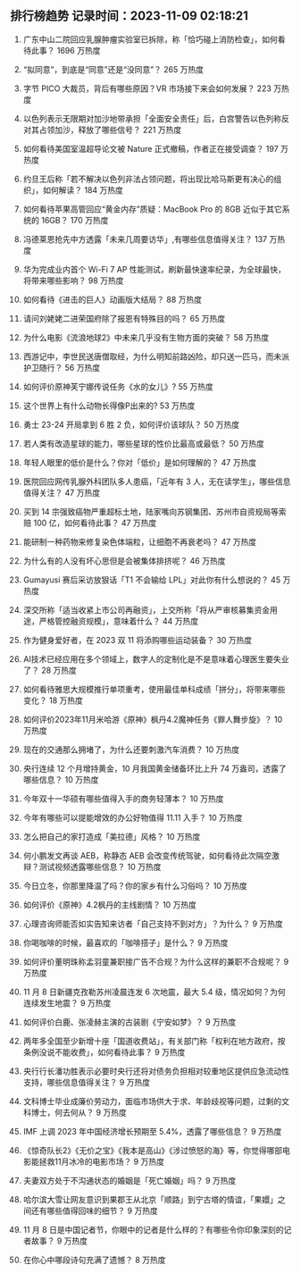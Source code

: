 
## 排行榜趋势 记录时间：2023-11-09 02:18:21
  
  1. 广东中山二院回应乳腺肿瘤实验室已拆除，称「恰巧碰上消防检查」，如何看待此事？ 1696 万热度
    
  2. “拟同意”，到底是“同意”还是“没同意”？ 265 万热度
    
  3. 字节 PICO 大裁员，背后有哪些原因？VR 市场接下来会如何发展？ 223 万热度
    
  4. 以色列表示无限期对加沙地带承担「全面安全责任」后，白宫警告以色列称反对其占领加沙，释放了哪些信号？ 221 万热度
    
  5. 如何看待美国室温超导论文被 Nature 正式撤稿，作者正在接受调查？ 197 万热度
    
  6. 约旦王后称「若不解决以色列非法占领问题，将出现比哈马斯更有决心的组织」，如何解读？ 184 万热度
    
  7. 如何看待苹果高管回应“黄金内存”质疑：MacBook Pro 的 8GB 近似于其它系统的 16GB？ 170 万热度
    
  8. 冯德莱恩抢先中方透露「未来几周要访华」,有哪些信息值得关注？ 137 万热度
    
  9. 华为完成业内首个 Wi-Fi 7 AP 性能测试，刷新最快速率纪录，为全球最快，将带来哪些影响？ 98 万热度
    
  10. 如何看待《进击的巨人》动画版大结局？ 88 万热度
    
  11. 请问刘姥姥二进荣国府除了报恩有特殊目的吗？ 65 万热度
    
  12. 为什么电影《流浪地球2》中未来几乎没有生物方面的突破？ 58 万热度
    
  13. 西游记中，李世民送唐僧取经，为什么明知前路凶险，却只送一匹马，而未派护卫随行？ 56 万热度
    
  14. 如何评价原神芙宁娜传说任务《水的女儿》? 55 万热度
    
  15. 这个世界上有什么动物长得像P出来的? 53 万热度
    
  16. 勇士 23-24 开局拿到 6 胜 2 负，如何评价该球队？ 50 万热度
    
  17. 若人类有改造星球的能力，哪些星球的性价比最高或最低？ 50 万热度
    
  18. 年轻人眼里的低价是什么？你对「低价」是如何理解的？ 47 万热度
    
  19. 医院回应网传乳腺外科团队多人患癌，「近年有 3 人，无在读学生」，哪些信息值得关注？ 47 万热度
    
  20. 买到 14 宗强致癌物严重超标土地，陆家嘴向苏钢集团、苏州市自资规局等索赔 100 亿，如何看待此事？ 47 万热度
    
  21. 能研制一种药物来修复染色体端粒，让细胞不再衰老吗？ 47 万热度
    
  22. 为什么有的人没有坏心思但是会被集体排挤呢？ 46 万热度
    
  23. Gumayusi 赛后采访放狠话「T1 不会输给 LPL」对此你有什么想说的？ 45 万热度
    
  24. 深交所称「适当收紧上市公司再融资」，上交所称「将从严审核募集资金用途，严格管控融资规模」，意味着什么？ 44 万热度
    
  25. 作为健身爱好者，在 2023 双 11 将添购哪些运动装备？ 30 万热度
    
  26. AI技术已经应用在多个领域上，数字人的定制化是不是意味着心理医生要失业了？ 28 万热度
    
  27. 如何看待雅思大规模推行单项重考，使用最佳单科成绩「拼分」，将带来哪些变化？ 18 万热度
    
  28. 如何评价2023年11月米哈游《原神》枫丹4.2魔神任务《罪人舞步旋》？ 10 万热度
    
  29. 现在的交通那么拥堵了，为什么还要刺激汽车消费？ 10 万热度
    
  30. 央行连续 12 个月增持黄金，10 月我国黄金储备环比上升 74 万盎司，透露了哪些信息？ 10 万热度
    
  31. 今年双十一华硕有哪些值得入手的商务轻薄本？ 10 万热度
    
  32. 今年有哪些可以提能增效的办公好物值得 11.11 入手？ 10 万热度
    
  33. 怎么把自己的家打造成「美拉德」风格？ 10 万热度
    
  34. 何小鹏发文再谈 AEB，称静态 AEB 会改变传统驾驶，如何看待此次隔空激辩？测试视频透露哪些信息？ 10 万热度
    
  35. 今日立冬，你那里降温了吗？你的家乡有什么习俗吗？ 10 万热度
    
  36. 如何评价《原神》4.2枫丹的主线剧情？ 10 万热度
    
  37. 心理咨询师能否如实告知来访者「自己支持不到对方」？为什么？ 9 万热度
    
  38. 你喝咖啡的时候，最喜欢的「咖啡搭子」是什么？ 9 万热度
    
  39. 如何评价董明珠称孟羽童兼职接广告不合规？为什么这样的兼职不合规呢？ 9 万热度
    
  40. 11 月 8 日新疆克孜勒苏州凌晨连发 6 次地震，最大 5.4 级，情况如何？为何连续发生地震？ 9 万热度
    
  41. 如何评价白鹿、张凌赫主演的古装剧《宁安如梦》？ 9 万热度
    
  42. 两年多全国至少新增十座「国道收费站」，有关部门称「权利在地方政府，按条例没说不能收费」，如何看待此事？ 9 万热度
    
  43. 央行行长潘功胜表示必要时央行还将对债务负担相对较重地区提供应急流动性支持，哪些信息值得关注？ 9 万热度
    
  44. 文科博士毕业成廉价劳动力，面临市场供大于求、年龄歧视等问题，过剩的文科博士，何去何从？ 9 万热度
    
  45. IMF 上调 2023 年中国经济增长预期至 5.4%，透露了哪些信息？ 9 万热度
    
  46. 《惊奇队长2》《无价之宝》《我本是高山》《涉过愤怒的海》等，你觉得哪部电影能拯救11月冰冷的电影市场？ 9 万热度
    
  47. 夫妻双方处于不沟通状态的婚姻是「死亡婚姻」吗？ 9 万热度
    
  48. 哈尔滨大雪让网友意识到果郡王从北京「顺路」到宁古塔的情谊，「果嬛」之间还有哪些值得回味的细节？ 9 万热度
    
  49. 11 月 8 日是中国记者节，你眼中的记者是什么样的？有哪些令你印象深刻的记者故事？ 9 万热度
    
  50. 在你心中哪段诗句充满了遗憾？ 8 万热度
    